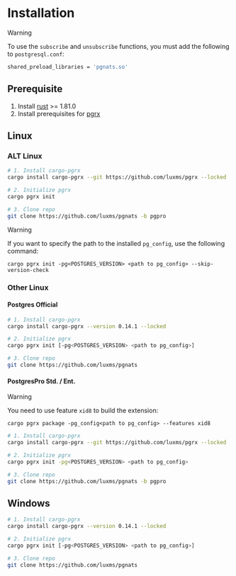 # Installation

> [!WARNING]
> To use the `subscribe` and `unsubscribe` functions, you must add the following to `postgresql.conf`:
> ```sh
> shared_preload_libraries = 'pgnats.so'
> ```

## Prerequisite

1. Install [rust](https://www.rust-lang.org/tools/install) >= 1.81.0
2. Install prerequisites for [pgrx](https://github.com/pgcentralfoundation/pgrx?tab=readme-ov-file#system-requirements)

## Linux

### ALT Linux

```sh
# 1. Install cargo-pgrx
cargo install cargo-pgrx --git https://github.com/luxms/pgrx --locked

# 2. Initialize pgrx
cargo pgrx init

# 3. Clone repo
git clone https://github.com/luxms/pgnats -b pgpro
```

> [!WARNING]
> If you want to specify the path to the installed `pg_config`, use the following command:
>
> `cargo pgrx init -pg<POSTGRES_VERSION> <path to pg_config> --skip-version-check`


### Other Linux

#### Postgres Official

```sh
# 1. Install cargo-pgrx
cargo install cargo-pgrx --version 0.14.1 --locked

# 2. Initialize pgrx
cargo pgrx init [-pg<POSTGRES_VERSION> <path to pg_config>]

# 3. Clone repo
git clone https://github.com/luxms/pgnats
```

#### PostgresPro Std. / Ent.

> [!WARNING]
> You need to use feature `xid8` to build the extension:
>
> `cargo pgrx package -pg_config<path to pg_config> --features xid8`

```sh
# 1. Install cargo-pgrx
cargo install cargo-pgrx --git https://github.com/luxms/pgrx --locked

# 2. Initialize pgrx
cargo pgrx init -pg<POSTGRES_VERSION> <path to pg_config>

# 3. Clone repo
git clone https://github.com/luxms/pgnats -b pgpro
```

## Windows

```sh
# 1. Install cargo-pgrx
cargo install cargo-pgrx --version 0.14.1 --locked

# 2. Initialize pgrx
cargo pgrx init [-pg<POSTGRES_VERSION> <path to pg_config>]

# 3. Clone repo
git clone https://github.com/luxms/pgnats
```
